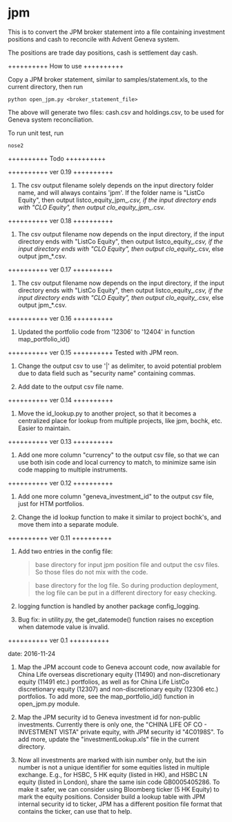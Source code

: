 # jpm

This is to convert the JPM broker statement into a file containing investment positions and cash to reconcile with Advent Geneva system.

The positions are trade day positions, cash is settlement day cash.

++++++++++
How to use
++++++++++

Copy a JPM broker statement, similar to samples/statement.xls, to the current directory, then run
	
	python open_jpm.py <broker_statement_file>

The above will generate two files: cash.csv and holdings.csv, to be used for Geneva system reconciliation.

To run unit test, run

	nose2


++++++++++
Todo
++++++++++




++++++++++
ver 0.19
++++++++++
1. The csv output filename solely depends on the input directory folder name, and will always contains 'jpm'. If the folder name is "ListCo Equity", then output listco_equity_jpm_*.csv, if the input directory ends with "CLO Equity", then output clo_equity_jpm_*.csv.



++++++++++
ver 0.18
++++++++++
1. The csv output filename now depends on the input directory, if the input directory ends with "ListCo Equity", then output listco_equity_*.csv, if the input directory ends with "CLO Equity", then output clo_equity_*.csv, else output jpm_*.csv.



++++++++++
ver 0.17
++++++++++
1. The csv output filename now depends on the input directory, if the input directory ends with "ListCo Equity", then output listco_equity_*.csv, if the input directory ends with "CLO Equity", then output clo_equity_*.csv, else output jpm_*.csv.



++++++++++
ver 0.16
++++++++++
1. Updated the portfolio code from '12306' to '12404' in function map_portfolio_id()



++++++++++
ver 0.15
++++++++++
Tested with JPM reon.

1. Change the output csv to use '|' as delimiter, to avoid potential problem due to data field such as "security name" containing commas.

2. Add date to the output csv file name.



++++++++++
ver 0.14
++++++++++
1. Move the id_lookup.py to another project, so that it becomes a centralized place for lookup from multiple projects, like jpm, bochk, etc. Easier to maintain.



++++++++++
ver 0.13
++++++++++
1. Add one more column "currency" to the output csv file, so that we can use both isin code and local currency to match, to minimize same isin code mapping to multiple instruments. 



++++++++++
ver 0.12
++++++++++
1. Add one more column "geneva_investment_id" to the output csv file, just for HTM portfolios.

2. Change the id lookup function to make it similar to project bochk's, and move them into a separate module.



++++++++++
ver 0.11
++++++++++
1. Add two entries in the config file:

	> base directory for input jpm position file and output the csv files. So those files do not mix with the code.

	> base directory for the log file. So during production deployment, the log file can be put in a different directory for easy checking.

2. logging function is handled by another package config_logging.

3. Bug fix: in utility.py, the get_datemode() function raises no exception when datemode value is invalid.



++++++++++
ver 0.1
++++++++++

date: 2016-11-24

1. Map the JPM account code to Geneva account code, now available for China Life overseas discretionary equity (11490) and non-discretionary equity (11491 etc.) portfolios, as well as for China Life ListCo discretionary equity (12307) and non-discretionary equity (12306 etc.) portfolios. To add more, see the map_portfolio_id() function in open_jpm.py module.

2. Map the JPM security id to Geneva investment id for non-public investments. Currently there is only one, the "CHINA LIFE OF CO - INVESTMENT VISTA" private equity, with JPM security id "4C0198S". To add more, update the "investmentLookup.xls" file in the current directory.

3. Now all investments are marked with isin number only, but the isin number is not a unique identifier for some equities listed in multiple exchange. E.g., for HSBC, 5 HK equity (listed in HK), and HSBC LN equity (listed in London), share the same isin code GB0005405286. To make it safer, we can consider using Bloomberg ticker (5 HK Equity) to mark the equity positions. Consider build a lookup table with JPM internal security id to ticker, JPM has a different position file format that contains the ticker, can use that to help.